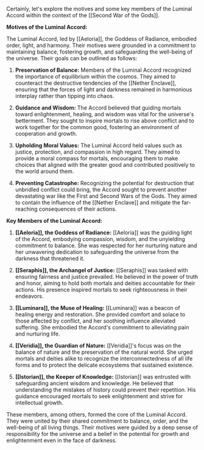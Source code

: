 Certainly, let's explore the motives and some key members of the Luminal Accord within the context of the [[Second War of the Gods]].

**Motives of the Luminal Accord:**

The Luminal Accord, led by [[Aeloria]], the Goddess of Radiance, embodied order, light, and harmony. Their motives were grounded in a commitment to maintaining balance, fostering growth, and safeguarding the well-being of the universe. Their goals can be outlined as follows:

1. **Preservation of Balance:** Members of the Luminal Accord recognized the importance of equilibrium within the cosmos. They aimed to counteract the destructive tendencies of the [[Nether Enclave]], ensuring that the forces of light and darkness remained in harmonious interplay rather than tipping into chaos.

2. **Guidance and Wisdom:** The Accord believed that guiding mortals toward enlightenment, healing, and wisdom was vital for the universe's betterment. They sought to inspire mortals to rise above conflict and to work together for the common good, fostering an environment of cooperation and growth.

3. **Upholding Moral Values:** The Luminal Accord held values such as justice, protection, and compassion in high regard. They aimed to provide a moral compass for mortals, encouraging them to make choices that aligned with the greater good and contributed positively to the world around them.

4. **Preventing Catastrophe:** Recognizing the potential for destruction that unbridled conflict could bring, the Accord sought to prevent another devastating war like the First and Second Wars of the Gods. They aimed to contain the influence of the [[Nether Enclave]] and mitigate the far-reaching consequences of their actions.

**Key Members of the Luminal Accord:**

1. **[[Aeloria]], the Goddess of Radiance:** [[Aeloria]] was the guiding light of the Accord, embodying compassion, wisdom, and the unyielding commitment to balance. She was respected for her nurturing nature and her unwavering dedication to safeguarding the universe from the darkness that threatened it.

2. **[[Seraphis]], the Archangel of Justice:** [[Seraphis]] was tasked with ensuring fairness and justice prevailed. He believed in the power of truth and honor, aiming to hold both mortals and deities accountable for their actions. His presence inspired mortals to seek righteousness in their endeavors.

3. **[[Luminara]], the Muse of Healing:** [[Luminara]] was a beacon of healing energy and restoration. She provided comfort and solace to those affected by conflict, and her soothing influence alleviated suffering. She embodied the Accord's commitment to alleviating pain and nurturing life.

4. **[[Veridia]], the Guardian of Nature:** [[Veridia]]'s focus was on the balance of nature and the preservation of the natural world. She urged mortals and deities alike to recognize the interconnectedness of all life forms and to protect the delicate ecosystems that sustained existence.

5. **[[Istorian]], the Keeper of Knowledge:** [[Istorian]] was entrusted with safeguarding ancient wisdom and knowledge. He believed that understanding the mistakes of history could prevent their repetition. His guidance encouraged mortals to seek enlightenment and strive for intellectual growth.

These members, among others, formed the core of the Luminal Accord. They were united by their shared commitment to balance, order, and the well-being of all living things. Their motives were guided by a deep sense of responsibility for the universe and a belief in the potential for growth and enlightenment even in the face of darkness.